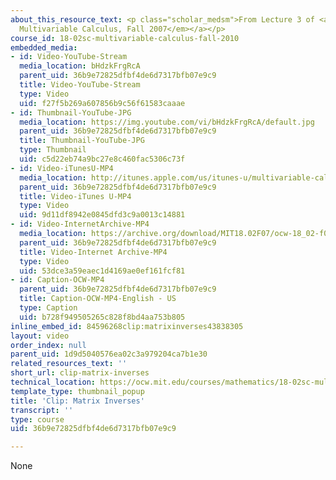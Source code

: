 ```yaml
---
about_this_resource_text: <p class="scholar_medsm">From Lecture 3 of <a href="http://ocw.mit.edu/courses/mathematics/18-02-multivariable-calculus-fall-2007/video-lectures/"><em>18.02
  Multivariable Calculus, Fall 2007</em></a></p>
course_id: 18-02sc-multivariable-calculus-fall-2010
embedded_media:
- id: Video-YouTube-Stream
  media_location: bHdzkFrgRcA
  parent_uid: 36b9e72825dfbf4de6d7317bfb07e9c9
  title: Video-YouTube-Stream
  type: Video
  uid: f27f5b269a607856b9c56f61583caaae
- id: Thumbnail-YouTube-JPG
  media_location: https://img.youtube.com/vi/bHdzkFrgRcA/default.jpg
  parent_uid: 36b9e72825dfbf4de6d7317bfb07e9c9
  title: Thumbnail-YouTube-JPG
  type: Thumbnail
  uid: c5d22eb74a9bc27e8c460fac5306c73f
- id: Video-iTunesU-MP4
  media_location: http://itunes.apple.com/us/itunes-u/multivariable-calculus-spring/id354869122
  parent_uid: 36b9e72825dfbf4de6d7317bfb07e9c9
  title: Video-iTunes U-MP4
  type: Video
  uid: 9d11df8942e0845dfd3c9a0013c14881
- id: Video-InternetArchive-MP4
  media_location: https://archive.org/download/MIT18.02F07/ocw-18_02-f07-lec03_300k.mp4
  parent_uid: 36b9e72825dfbf4de6d7317bfb07e9c9
  title: Video-Internet Archive-MP4
  type: Video
  uid: 53dce3a59eaec1d4169ae0ef161fcf81
- id: Caption-OCW-MP4
  parent_uid: 36b9e72825dfbf4de6d7317bfb07e9c9
  title: Caption-OCW-MP4-English - US
  type: Caption
  uid: b728f949505265c828f8bd4aa753b805
inline_embed_id: 84596268clip:matrixinverses43838305
layout: video
order_index: null
parent_uid: 1d9d5040576ea02c3a979204ca7b1e30
related_resources_text: ''
short_url: clip-matrix-inverses
technical_location: https://ocw.mit.edu/courses/mathematics/18-02sc-multivariable-calculus-fall-2010/1.-vectors-and-matrices/part-b-matrices-and-systems-of-equations/session-11-matrix-inverses/clip-matrix-inverses
template_type: thumbnail_popup
title: 'Clip: Matrix Inverses'
transcript: ''
type: course
uid: 36b9e72825dfbf4de6d7317bfb07e9c9

---
```

None